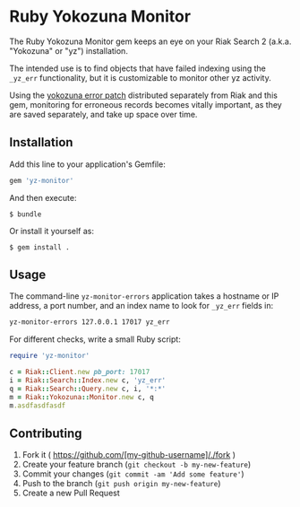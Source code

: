 # Ruby Yokozuna Monitor

The Ruby Yokozuna Monitor gem keeps an eye on your Riak Search 2 (a.k.a.
"Yokozuna" or "yz") installation.

The intended use is to find objects that have failed indexing using the
`_yz_err` functionality, but it is customizable to monitor other yz
activity.

Using the [yokozuna error patch][1] distributed separately from Riak and this
gem, monitoring for erroneous records becomes vitally important, as they are
saved separately, and take up space over time.

[1]: https://github.com/basho-labs/yokozuna_error_patch

## Installation

Add this line to your application's Gemfile:

```ruby
gem 'yz-monitor'
```

And then execute:

    $ bundle

Or install it yourself as:

    $ gem install .

## Usage

The command-line `yz-monitor-errors` application takes a hostname or IP address,
a port number, and an index name to look for `_yz_err` fields in:

```sh
yz-monitor-errors 127.0.0.1 17017 yz_err
```

For different checks, write a small Ruby script:

```ruby
require 'yz-monitor'

c = Riak::Client.new pb_port: 17017
i = Riak::Search::Index.new c, 'yz_err'
q = Riak::Search::Query.new c, i, '*:*'
m = Riak::Yokozuna::Monitor.new c, q
m.asdfasdfasdf
```

## Contributing

1. Fork it ( https://github.com/[my-github-username]/./fork )
2. Create your feature branch (`git checkout -b my-new-feature`)
3. Commit your changes (`git commit -am 'Add some feature'`)
4. Push to the branch (`git push origin my-new-feature`)
5. Create a new Pull Request
